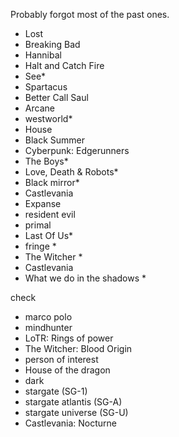 Probably forgot most of the past ones. 


- Lost
- Breaking Bad
- Hannibal
- Halt and Catch Fire
- See*
- Spartacus
- Better Call Saul
- Arcane
- westworld*
- House
- Black Summer
- Cyberpunk: Edgerunners
- The Boys*
- Love, Death & Robots*
- Black mirror*
- Castlevania
- Expanse
- resident evil
- primal
- Last Of Us*
- fringe *
- The Witcher *
- Castlevania
- What we do in the shadows *

check

- marco polo
- mindhunter
- LoTR: Rings of power
- The Witcher: Blood Origin
- person of interest
- House of the dragon
- dark
- stargate (SG-1)
- stargate atlantis (SG-A)
- stargate universe (SG-U)
- Castlevania: Nocturne
